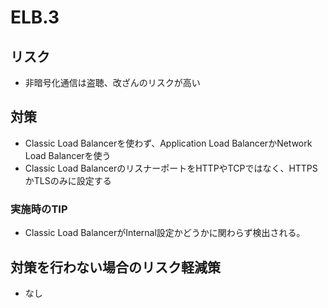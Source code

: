 # ELB.3

## リスク

- 非暗号化通信は盗聴、改ざんのリスクが高い

## 対策

- Classic Load Balancerを使わず、Application Load BalancerかNetwork Load Balancerを使う
- Classic Load BalancerのリスナーポートをHTTPやTCPではなく、HTTPSかTLSのみに設定する

### 実施時のTIP

- Classic Load BalancerがInternal設定かどうかに関わらず検出される。

## 対策を行わない場合のリスク軽減策

- なし
